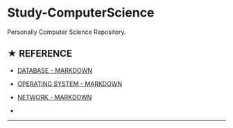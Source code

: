 # Study-ComputerScience
Personally Computer Science Repository.

## ★ REFERENCE

* [DATABASE - MARKDOWN](https://github.com/ChangYeop-Yang/Study-ComputerScience/blob/master/%5BComputer-Science%5D%20Database/Database.md)

* [OPERATING SYSTEM - MARKDOWN](https://github.com/ChangYeop-Yang/Study-ComputerScience/blob/master/Operating-System.md)

* [NETWORK - MARKDOWN](https://github.com/ChangYeop-Yang/Study-ComputerScience/blob/master/Network.md)

* [](https://github.com/ChangYeop-Yang/Study-ComputerScience/blob/master/%5BComputer-Science%5D%20FinTech/FinTech.md)

* * *
